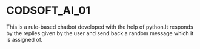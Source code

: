# CODSOFT_AI_01
This is a rule-based chatbot developed with the help of python.It responds by the replies given by the user and send back a random message which it is assigned of.
